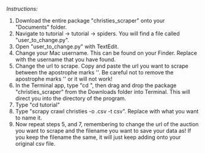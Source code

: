 *Instructions:*

1. Download the entire package "christies_scraper" onto your "Documents" folder. 
2. Navigate to tutorial -> tutorial -> spiders. You will find a file called "user_to_change.py". 
3. Open "user_to_change.py" with TextEdit.
4. Change your Mac username. This can be found on your Finder. Replace <insert username> with the username that you have found.
5. Change the url to scrape. Copy and paste the url you want to scrape between the apostrophe marks ''. Be careful not to remove the apostrophe marks '' or it will not work!
5. In the Terminal app, type "cd ", then drag and drop the package "christies_scraper" from the Downloads folder into Terminal. This will direct you into the directory of the program.
6. Type "cd tutorial"
7. Type "scrapy crawl christies -o <filename>.csv -t csv". Replace <filename> with what you want to name it. 
8. Now repeat steps 5, and 7, remembering to change the url of the auction you want to scrape and the filename you want to save your data as! If you keep the filename the same, it will just keep adding onto your original csv file. 

